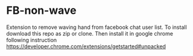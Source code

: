# FB-non-wave

Extension to remove waving hand from facebook chat user list. To install download this repo as zip or clone. Then install it in google chrome following instruction https://developer.chrome.com/extensions/getstarted#unpacked
